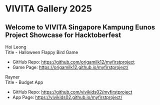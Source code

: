 # VIVITA Gallery 2025

## Welcome to VIVITA Singapore Kampung Eunos Project Showcase for Hacktoberfest

Hoi Leong  
Title - Halloween Flappy Bird Game
- GitHub Repo: https://github.com/origamilk12/myfirstproject
- Game Page: https://origamilk12.github.io/myfirstproject/

Rayner  
Title - Budget App
- GitHub Repo: https://github.com/vivikids02/myfirstproject
- App Page: https://vivikids02.github.io/myfirstproject/
